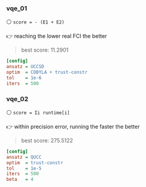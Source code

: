 ### vqe_01

⚪ `score = - (E1 + E2)`

👉 reaching the lower real FCI the better

> best score: 11.2901 

```ini
[config]
ansatz = UCCSD
optim  = COBYLA + trust-constr
tol    = 1e-6
iters  = 500
```


### vqe_02

⚪ `score = Σi runtime[i]`

👉 within precision error, running the faster the better

> best score: 275.5122 

```ini
[config]
ansatz = QUCC
optim  = trust-constr
tol    = 1e-5
iters  = 500
beta   = 4
```
